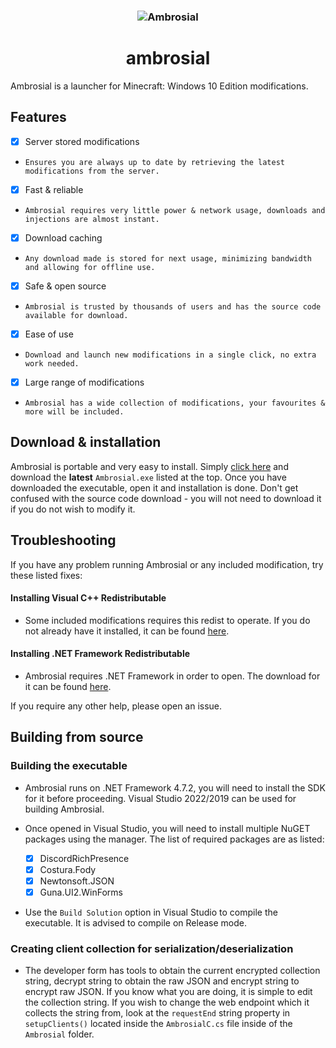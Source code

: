 <h3 align="center"><img src="https://user-images.githubusercontent.com/54753631/177060465-cfa6fa0f-727a-4f3e-b86d-45d4b844c4c9.png" alt="Ambrosial"></h3>
<h1 align="center">ambrosial</h1>

Ambrosial is a launcher for Minecraft: Windows 10 Edition modifications.

## Features
- [x] Server stored modifications
- `Ensures you are always up to date by retrieving the latest modifications from the server.`
- [x] Fast & reliable
- `Ambrosial requires very little power & network usage, downloads and injections are almost instant.`
- [x] Download caching
- `Any download made is stored for next usage, minimizing bandwidth and allowing for offline use.`
- [x] Safe & open source
- `Ambrosial is trusted by thousands of users and has the source code available for download.`
- [x] Ease of use
- `Download and launch new modifications in a single click, no extra work needed.`
- [x] Large range of modifications
- `Ambrosial has a wide collection of modifications, your favourites & more will be included.`

## Download & installation
Ambrosial is portable and very easy to install. Simply [click here](https://github.com/disepi/ambrosial/releases) and download the **latest** `Ambrosial.exe` listed at the top. Once you have downloaded the executable, open it and installation is done. Don't get confused with the source code download - you will not need to download it if you do not wish to modify it.

## Troubleshooting
If you have any problem running Ambrosial or any included modification, try these listed fixes:
#### Installing Visual C++ Redistributable
- Some included modifications requires this redist to operate. If you do not already have it installed, it can be found [here](https://aka.ms/vs/17/release/vc_redist.x64.exe).
#### Installing .NET Framework Redistributable
- Ambrosial requires .NET Framework in order to open. The download for it can be found [here](https://dotnet.microsoft.com/en-us/download/dotnet-framework/thank-you/net472-web-installer).

If you require any other help, please open an issue.

## Building from source
### Building the executable
- Ambrosial runs on .NET Framework 4.7.2, you will need to install the SDK for it before proceeding. Visual Studio 2022/2019 can be used for building Ambrosial.
- Once opened in Visual Studio, you will need to install multiple NuGET packages using the manager. The list of required packages are as listed:

  - [x] DiscordRichPresence
  - [x] Costura.Fody
  - [x] Newtonsoft.JSON
  - [x] Guna.UI2.WinForms
- Use the `Build Solution` option in Visual Studio to compile the executable. It is advised to compile on Release mode.

### Creating client collection for serialization/deserialization
- The developer form has tools to obtain the current encrypted collection string, decrypt string to obtain the raw JSON and encrypt string to encrypt raw JSON. If you know what you are doing, it is simple to edit the collection string. If you wish to change the web endpoint which it collects the string from, look at the `requestEnd` string property in `setupClients()` located inside the `AmbrosialC.cs` file inside of the `Ambrosial` folder.
